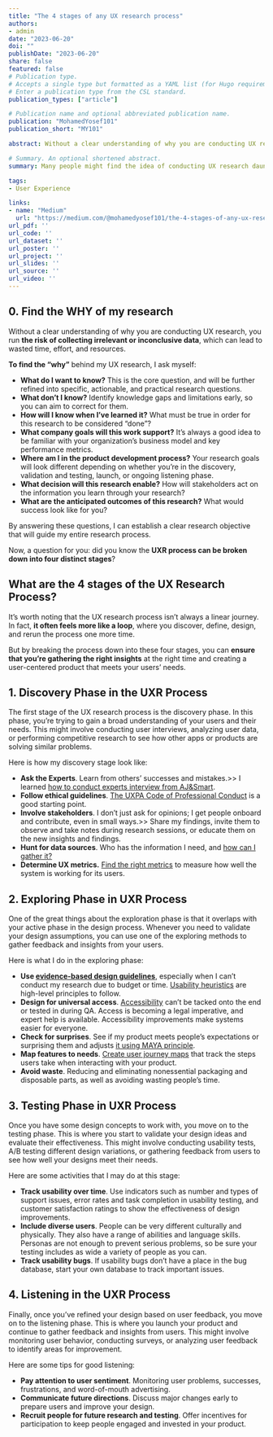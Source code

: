 ```yaml
---
title: "The 4 stages of any UX research process"
authors:
- admin
date: "2023-06-20"
doi: ""
publishDate: "2023-06-20"
share: false
featured: false
# Publication type.
# Accepts a single type but formatted as a YAML list (for Hugo requirements).
# Enter a publication type from the CSL standard.
publication_types: ["article"]

# Publication name and optional abbreviated publication name.
publication: "MohamedYosef101"
publication_short: "MY101"

abstract: Without a clear understanding of why you are conducting UX research, you run the risk of collecting irrelevant or inconclusive data, which can lead to wasted time, effort, and resources.

# Summary. An optional shortened abstract.
summary: Many people might find the idea of conducting UX research daunting, as it can seem like a time-consuming and complex task. But, I can tell you that the methodical process of designing a research project saves your precious time and brain, and helps you to get maximum value from your research.

tags:
- User Experience

links:
- name: "Medium"
  url: "https://medium.com/@mohamedyosef101/the-4-stages-of-any-ux-research-process-f9db949434a3"
url_pdf: ''
url_code: ''
url_dataset: ''
url_poster: ''
url_project: ''
url_slides: ''
url_source: ''
url_video: ''
---
```


## **0. Find the WHY of my research**

Without a clear understanding of why you are conducting UX research, you run **the risk of collecting irrelevant or inconclusive data**, which can lead to wasted time, effort, and resources.

**To find the “why”** behind my UX research, I ask myself:

- **What do I want to know?** This is the core question, and will be further refined into specific, actionable, and practical research questions.
- **What don’t I know?** Identify knowledge gaps and limitations early, so you can aim to correct for them.
- **How will I know when I’ve learned it?** What must be true in order for this research to be considered “done”?
- **What company goals will this work support?** It’s always a good idea to be familiar with your organization’s business model and key performance metrics.
- **Where am I in the product development process?** Your research goals will look different depending on whether you’re in the discovery, validation and testing, launch, or ongoing listening phase.
- **What decision will this research enable?** How will stakeholders act on the information you learn through your research?
- **What are the anticipated outcomes of this research?** What would success look like for you?

By answering these questions, I can establish a clear research objective that will guide my entire research process.

Now, a question for you: did you know the **UXR process can be broken down into four distinct stages**?

## **What are the 4 stages of the UX Research Process?**

It’s worth noting that the UX research process isn’t always a linear journey. In fact, **it often feels more like a loop**, where you discover, define, design, and rerun the process one more time.

But by breaking the process down into these four stages, you can **ensure that you’re gathering the right insights** at the right time and creating a user-centered product that meets your users’ needs.

## **1. Discovery Phase in the UXR Process**

The first stage of the UX research process is the discovery phase. In this phase, you’re trying to gain a broad understanding of your users and their needs. This might involve conducting user interviews, analyzing user data, or performing competitive research to see how other apps or products are solving similar problems.

Here is how my discovery stage look like:

- **Ask the Experts**. Learn from others’ successes and mistakes.>> I learned [how to conduct experts interview from AJ&Smart](https://youtu.be/ZtYp7XzmXr8).
- **Follow ethical guidelines**. [The UXPA Code of Professional Conduct](https://uxpa.org/uxpa-code-of-professional-conduct/) is a good starting point.
- **Involve stakeholders**. I don’t just ask for opinions; I get people onboard and contribute, even in small ways.>> Share my findings, invite them to observe and take notes during research sessions, or educate them on the new insights and findings.
- **Hunt for data sources**. Who has the information I need, and [how can I gather it?](https://medium.com/@mohamedyosef101/how-to-uncover-your-customers-true-desires-the-power-of-data-analytics-47442983bee2)
- **Determine UX metrics.** [Find the right metrics](https://medium.com/design-bootcamp/what-are-the-right-metrics-to-create-a-successful-product-9cb44b6041b8) to measure how well the system is working for its users.

## **2. Exploring Phase in UXR Process**

One of the great things about the exploration phase is that it overlaps with your active phase in the design process. Whenever you need to validate your design assumptions, you can use one of the exploring methods to gather feedback and insights from your users.

Here is what I do in the exploring phase:

- **Use [evidence-based design guidelines](https://www.nngroup.com/articles/acting-on-user-research/)**, especially when I can’t conduct my research due to budget or time. [Usability heuristics](https://www.nngroup.com/articles/ten-usability-heuristics/) are high-level principles to follow.
- **Design for universal access**. [Accessibility](https://www.nngroup.com/topic/accessibility/) can’t be tacked onto the end or tested in during QA. Access is becoming a legal imperative, and expert help is available. Accessibility improvements make systems easier for everyone.
- **Check for surprises**. See if my product meets people’s expectations or surprising them and adjusts [it using MAYA principle](https://medium.com/@mohamedyosef101/how-to-create-new-surprising-products-that-people-love-a87be164b92b).
- **Map features to needs**. [Create user journey maps](https://careerfoundry.com/en/blog/ux-design/how-to-make-customer-journey-map-with-template/) that track the steps users take when interacting with your product.
- **Avoid waste**. Reducing and eliminating nonessential packaging and disposable parts, as well as avoiding wasting people’s time.

## **3. Testing Phase in UXR Process**

Once you have some design concepts to work with, you move on to the testing phase. This is where you start to validate your design ideas and evaluate their effectiveness. This might involve conducting usability tests, A/B testing different design variations, or gathering feedback from users to see how well your designs meet their needs.

Here are some activities that I may do at this stage:

- **Track usability over time**. Use indicators such as number and types of support issues, error rates and task completion in usability testing, and customer satisfaction ratings to show the effectiveness of design improvements.
- **Include diverse users**. People can be very different culturally and physically. They also have a range of abilities and language skills. Personas are not enough to prevent serious problems, so be sure your testing includes as wide a variety of people as you can.
- **Track usability bugs**. If usability bugs don’t have a place in the bug database, start your own database to track important issues.

## **4. Listening in the UXR Process**

Finally, once you’ve refined your design based on user feedback, you move on to the listening phase. This is where you launch your product and continue to gather feedback and insights from users. This might involve monitoring user behavior, conducting surveys, or analyzing user feedback to identify areas for improvement.

Here are some tips for good listening:

- **Pay attention to user sentiment**. Monitoring user problems, successes, frustrations, and word-of-mouth advertising.
- **Communicate future directions**. Discuss major changes early to prepare users and improve your design.
- **Recruit people for future research and testing**. Offer incentives for participation to keep people engaged and invested in your product.